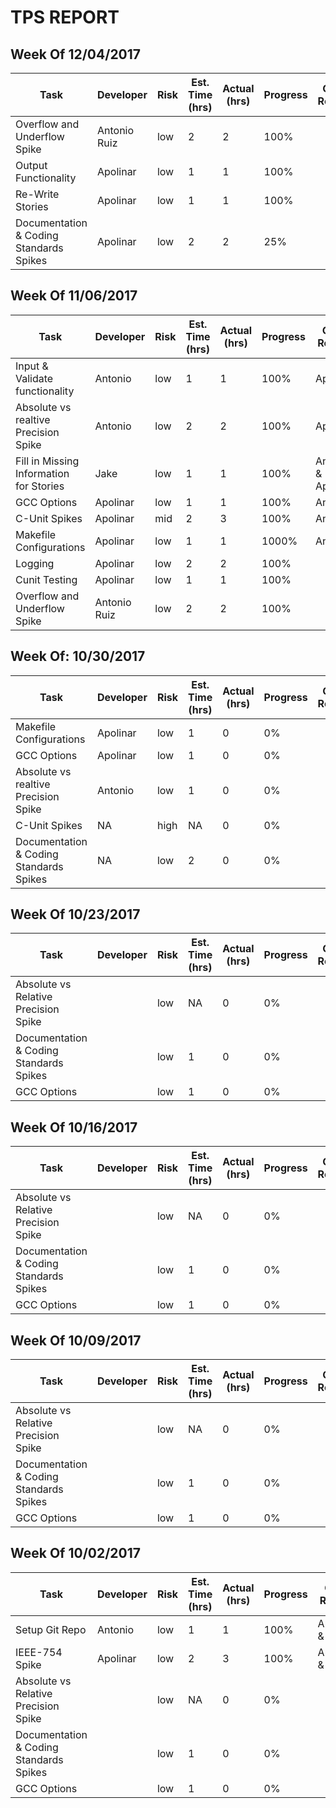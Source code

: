 # TPS REPORT
## Week Of 12/04/2017
Task | Developer | Risk | Est. Time (hrs) | Actual (hrs) | Progress | Code Review
--- | --- | --- | --- | --- | --- | ---
Overflow and Underflow Spike | Antonio Ruiz | low | 2 | 2 | 100% | 
Output Functionality | Apolinar | low | 1 | 1 | 100% | 
Re-Write Stories | Apolinar  | low | 1 | 1 | 100% | 
Documentation & Coding Standards Spikes | Apolinar | low | 2 | 2 | 25% | 

## Week Of 11/06/2017
Task | Developer | Risk | Est. Time (hrs) | Actual (hrs) | Progress | Code Review
--- | --- | --- | --- | --- | --- | ---
Input & Validate functionality | Antonio | low | 1 | 1 | 100% | Apolinar
Absolute vs realtive Precision Spike | Antonio | low | 2 | 2 | 100% | Apolinar
Fill in Missing Information for Stories | Jake | low | 1 | 1 | 100% | Antonio & Apolinar
GCC Options  | Apolinar | low | 1 | 1 | 100% | Antonio
C-Unit Spikes  | Apolinar | mid | 2 |  3 | 100% | Antonio
Makefile Configurations | Apolinar | low | 1 | 1 |  1000% | Antonio
Logging | Apolinar  | low | 2 | 2 | 100% | 
Cunit Testing | Apolinar | low | 1 | 1 | 100% | 
Overflow and Underflow Spike | Antonio Ruiz | low | 2 | 2 | 100% | 

## Week Of: 10/30/2017
Task | Developer | Risk | Est. Time (hrs) | Actual (hrs) | Progress | Code Review
--- | --- | --- | --- | --- | --- | ---
Makefile Configurations | Apolinar | low | 1 | 0 |  0% | 
GCC Options  | Apolinar | low | 1 | 0 | 0% | 
Absolute vs realtive Precision Spike | Antonio | low | 1 | 0 | 0% | 
C-Unit Spikes  | NA | high | NA |  0 | 0% | 
Documentation & Coding Standards Spikes | NA | low | 2 | 0 | 0% | 

## Week Of 10/23/2017
Task | Developer | Risk | Est. Time (hrs) | Actual (hrs) | Progress | Code Review
--- | --- | --- | --- | --- | --- | ---
Absolute  vs Relative Precision Spike |  | low | NA | 0 | 0% | 
Documentation & Coding Standards Spikes |  | low | 1 | 0 | 0% | 
GCC Options | | low | 1 | 0 | 0% | 

## Week Of 10/16/2017
Task | Developer | Risk | Est. Time (hrs) | Actual (hrs) | Progress | Code Review
--- | --- | --- | --- | --- | --- | ---
Absolute  vs Relative Precision Spike |  | low | NA | 0 | 0% | 
Documentation & Coding Standards Spikes |  | low | 1 | 0 | 0% | 
GCC Options | | low | 1 | 0 | 0% | 

## Week Of 10/09/2017
Task | Developer | Risk | Est. Time (hrs) | Actual (hrs) | Progress | Code Review
--- | --- | --- | --- | --- | --- | ---
Absolute  vs Relative Precision Spike |  | low | NA | 0 | 0% | 
Documentation & Coding Standards Spikes |  | low | 1 | 0 | 0% | 
GCC Options | | low | 1 | 0 | 0% | 

## Week Of 10/02/2017
Task | Developer | Risk | Est. Time (hrs) | Actual (hrs) | Progress | Code Review
--- | --- | --- | --- | --- | --- | ---
Setup Git Repo | Antonio | low | 1 | 1 | 100% | Apolinar & Jake
IEEE-754 Spike | Apolinar | low | 2 | 3 | 100% | Antonio & Jake
Absolute  vs Relative Precision Spike |  | low | NA | 0 | 0% | 
Documentation & Coding Standards Spikes |  | low | 1 | 0 | 0% | 
GCC Options | | low | 1 | 0 | 0% | 